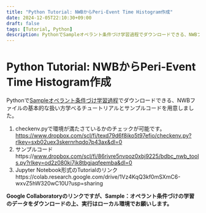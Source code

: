 ```yaml
---
title: "Python Tutorial: NWBからPeri-Event Time Histogram作成"
date: 2024-12-05T22:10:30+09:00
draft: false
tags: [Tutorial, Python]
description: PythonでSampleオペラント条件づけ学習過程でダウンロードできる、NWBファイルの基本的な扱い方学べるチュートリアルとサンプルコードを用意しました。
---
```


# Python Tutorial: NWBからPeri-Event Time Histogram作成

Pythonで[Sampleオペラント条件づけ学習過程](BraiDyn-BC%20Database%201e972fb17ad1470b911aa108fb8c0713/BraiDyn-BC%20Database%20e0b7915fe8a848338ad5b864cf62e07a/Sample%EF%BC%9A%E3%82%AA%E3%83%98%E3%82%9A%E3%83%A9%E3%83%B3%E3%83%88%E6%9D%A1%E4%BB%B6%E3%81%A4%E3%82%99%E3%81%91%E3%81%AE%E5%AD%A6%E7%BF%92%E9%81%8E%E7%A8%8B%207406ca6719fe4827bfaa0a7fbcdf4baa.md)でダウンロードできる、NWBファイルの基本的な扱い方学べるチュートリアルとサンプルコードを用意しました。

1. checkenv.pyで環境が満たさているかのチェックが可能です。https://www.dropbox.com/scl/fi/texd79d6f8iko5t97efio/checkenv.py?rlkey=sxb02uex3skernrhqdo7p43ax&dl=0
2. サンプルコードhttps://www.dropbox.com/scl/fi/86rivre5nvpoz0xbj9225/bdbc_nwb_tools.py?rlkey=od2z080ki7jk8tbgjaqfeemba&dl=0
3. Jupyter Notebook形式のTutorialのリンクhttps://colab.research.google.com/drive/1Vz4KqQ3kf0mSXmC6-wxvZ5hW320wC10U?usp=sharing

**Google Collaboratoryのリンクですが、Sample：オペラント条件づけの学習のデータをダウンロードの上、実行はローカル環境でお願いします。**